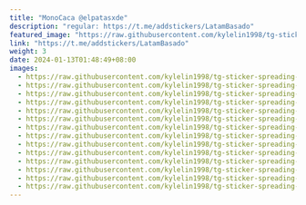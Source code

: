 ```yaml
---
title: "MonoCaca @elpatasxde"
description: "regular: https://t.me/addstickers/LatamBasado"
featured_image: "https://raw.githubusercontent.com/kylelin1998/tg-sticker-spreading-worldwide-images/main/img/35461b06-37be-4b2e-b3c3-5f5df7e836a0.jpg"
link: "https://t.me/addstickers/LatamBasado"
weight: 3
date: 2024-01-13T01:48:49+08:00
images:
  - https://raw.githubusercontent.com/kylelin1998/tg-sticker-spreading-worldwide-images/main/img/35461b06-37be-4b2e-b3c3-5f5df7e836a0.jpg
  - https://raw.githubusercontent.com/kylelin1998/tg-sticker-spreading-worldwide-images/main/img/d3f0e0b0-25ff-488e-b03f-00075911780d.jpg
  - https://raw.githubusercontent.com/kylelin1998/tg-sticker-spreading-worldwide-images/main/img/c3659110-359a-4fec-9291-392019382774.jpg
  - https://raw.githubusercontent.com/kylelin1998/tg-sticker-spreading-worldwide-images/main/img/9ec8807e-72bb-40d0-ad9b-005f7906d924.jpg
  - https://raw.githubusercontent.com/kylelin1998/tg-sticker-spreading-worldwide-images/main/img/dafe7468-353b-4113-a42b-3ba98a68cf3c.jpg
  - https://raw.githubusercontent.com/kylelin1998/tg-sticker-spreading-worldwide-images/main/img/ee6bdc9e-d46b-48a3-9529-75e63c9b9f8c.jpg
  - https://raw.githubusercontent.com/kylelin1998/tg-sticker-spreading-worldwide-images/main/img/cf455493-b548-49c1-9a85-6bdddab0bfe0.jpg
  - https://raw.githubusercontent.com/kylelin1998/tg-sticker-spreading-worldwide-images/main/img/d6d5ee89-34cc-457e-8c5f-a10295781c30.jpg
  - https://raw.githubusercontent.com/kylelin1998/tg-sticker-spreading-worldwide-images/main/img/423e4f98-dcdf-4cca-bddb-4f05d6810af1.jpg
  - https://raw.githubusercontent.com/kylelin1998/tg-sticker-spreading-worldwide-images/main/img/854ccc26-f375-4dda-be65-47413f900b37.jpg
  - https://raw.githubusercontent.com/kylelin1998/tg-sticker-spreading-worldwide-images/main/img/063722cf-7569-4749-9e8c-1a2480cd2184.jpg
  - https://raw.githubusercontent.com/kylelin1998/tg-sticker-spreading-worldwide-images/main/img/a5eed655-6e8f-4e3a-99e4-b3b6e9e9eec4.jpg
  - https://raw.githubusercontent.com/kylelin1998/tg-sticker-spreading-worldwide-images/main/img/0e439849-eca3-467b-96ba-1916def6bb75.jpg
  - https://raw.githubusercontent.com/kylelin1998/tg-sticker-spreading-worldwide-images/main/img/fc50debb-e3e8-4fcb-89e6-20f13d2d1327.jpg
---
```

